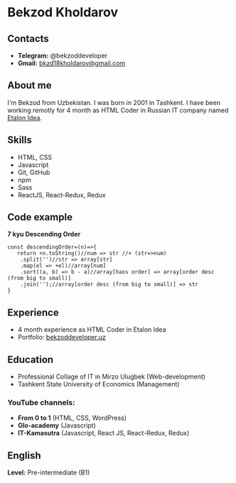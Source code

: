 # Bekzod Kholdarov
## Contacts
* **Telegram:** @bekzoddeveloper
* **Gmail:** bkzd18kholdarov@gmail.com
## About me
I'm Bekzod from Uzbekistan. I was born in 2001 in Tashkent. I have been working remotly for 4 month as HTML Coder in Russian IT company named 
[Etalon Idea](https://etalon-idea.com).
## Skills
* HTML, CSS
* Javascript
* Git, GitHub
* npm
* Sass
* ReactJS, React-Redux, Redux
## Code example
**7 kyu Descending Order**
```
const descendingOrder=(n)=>{
   return +n.toString()//num => str //+ (str=>num)
    .split('')//str => array[str]
    .map(el => +el)//array[num]
    .sort((a, b) => b - a)//array[haos order] => array[order desc (from big to small)]
    .join('');//array[order desc (from big to small)] => str
}
```
## Experience
- 4 month experience as HTML Coder in Etalon Idea
- Portfolio: [bekzoddeveloper.uz](https://bekzoddeveloper.uz)
## Education
- Professional Collage of IT in Mirzo Ulugbek (Web-development)
- Tashkent State University of Economics (Management)

### YouTube channels:
- **From 0 to 1** (HTML, CSS, WordPress)
- **Glo-academy** (Javascript)
- **IT-Kamasutra** (Javascript, React JS, React-Redux, Redux)
## English
**Level:** Pre-intermediate (B1)
